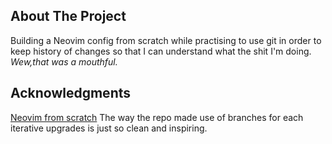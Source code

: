 ## About The Project
Building a Neovim config from scratch while practising to use git in order to keep history of changes so that I can understand what the shit I'm doing. _Wew,that was a mouthful._

## Acknowledgments
[Neovim from scratch](https://github.com/LunarVim/Neovim-from-scratch)
    The way the repo made use of branches for each iterative upgrades is just so clean and inspiring.
